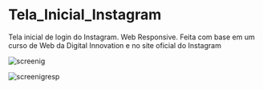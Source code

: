 # Tela_Inicial_Instagram
Tela inicial de login do Instagram. Web Responsive. Feita com base em um curso de Web da Digital Innovation e no site oficial do Instagram

![screenig](https://user-images.githubusercontent.com/69649552/118654783-49d0f680-b7bf-11eb-82a7-e840ad4482bb.png)


![screenigresp](https://user-images.githubusercontent.com/69649552/118654809-52c1c800-b7bf-11eb-816d-9161f9acd4ee.png)
